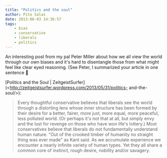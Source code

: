 ```yaml
---
title: "Politics and the soul"
author: Pito Salas
date: 2013-06-03 14:36:57
tags:
    - bias
    - conservative
    - liberals
    - politics
---
```



An interesting post from my pal Peter Miller about how we all view the world
through our own biases and it's hard to disentangle those from what might feel
like clear eyed reasoning. (See Peter, I summarized your article in one
sentence 🙂

[Politics and the Soul |
ZeitgeistSurfer](<http://zeitgeistsurfer.wordpress.com/2013/05/31/politics-
and-the-soul/>):

> Every thoughtful conservative believes that liberals see the world through a
> distorting lens whose inner structure has been formed by their desire for a
> better, fairer, more just, more equal, more peaceful, less polluted world.
> (Or perhaps it's not that at all, but simply envy and the lust for revenge
> on those who have won life's lottery.) Most conservatives believe that
> liberals do not fundamentally understand human nature. "Out of the crooked
> timber of humanity no straight thing was ever made" as Kant said.  As we
> accumulate experience we encounter a nearly infinite variety of human types.
> Yet they all share a common core of instinct, rough desire, nobility and/or
> savagery.




